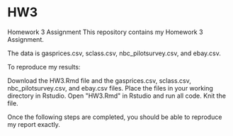 # HW3
Homework 3 Assignment
This repository contains my Homework 3 Assignment.

The data is gasprices.csv, sclass.csv, nbc_pilotsurvey.csv, and ebay.csv.

To reproduce my results:

Download the HW3.Rmd file and the gasprices.csv, sclass.csv, nbc_pilotsurvey.csv, and ebay.csv files.
Place the files in your working directory in Rstudio.
Open "HW3.Rmd" in Rstudio and run all code.
Knit the file.

Once the following steps are completed, you should be able to reproduce my report exactly.

